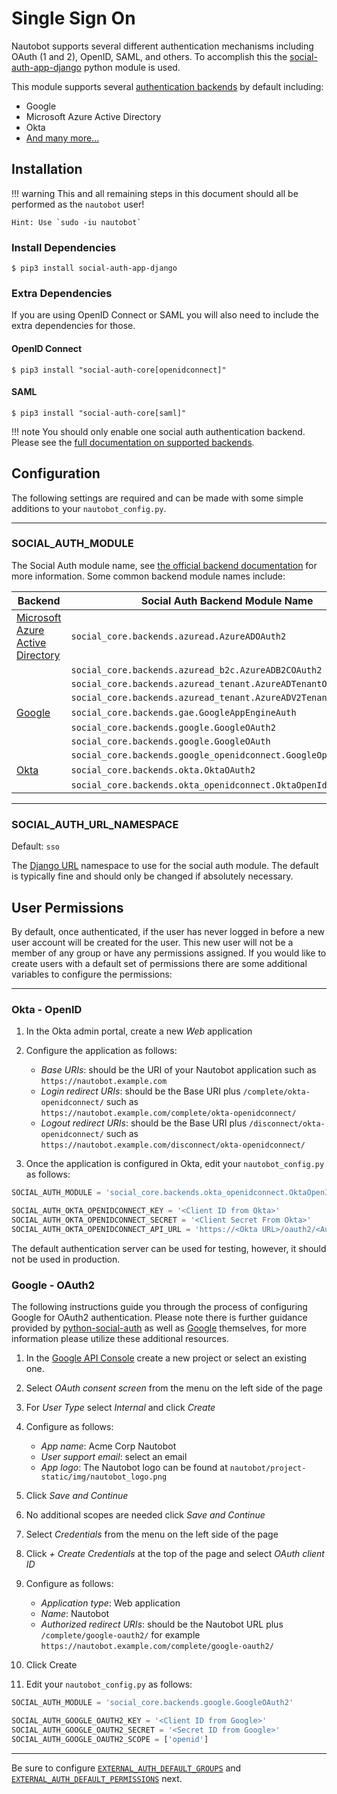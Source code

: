 # Single Sign On

Nautobot supports several different authentication mechanisms including OAuth (1 and 2), OpenID, SAML, and others.
To accomplish this the [social-auth-app-django](https://python-social-auth.readthedocs.io/en/latest/configuration/django.html) python module is used.

This module supports several [authentication backends](https://python-social-auth.readthedocs.io/en/latest/backends/index.html)
by default including:

* Google
* Microsoft Azure Active Directory
* Okta
* [And many more...](https://python-social-auth.readthedocs.io/en/latest/backends/index.html#supported-backends)

## Installation

!!! warning
    This and all remaining steps in this document should all be performed as the `nautobot` user!

    Hint: Use `sudo -iu nautobot`

### Install Dependencies

```shell
$ pip3 install social-auth-app-django
```

### Extra Dependencies

If you are using OpenID Connect or SAML you will also need to include the extra dependencies for those.

#### OpenID Connect

```shell
$ pip3 install "social-auth-core[openidconnect]"
```

#### SAML

```shell
$ pip3 install "social-auth-core[saml]"
```

!!! note
    You should only enable one social auth authentication backend.  Please see the
    [full documentation on supported backends](https://python-social-auth.readthedocs.io/en/latest/backends/index.html#supported-backends).

## Configuration

The following settings are required and can be made with some simple additions to your `nautobot_config.py`.

---

### SOCIAL_AUTH_MODULE

The Social Auth module name, see [the official backend documentation](https://python-social-auth.readthedocs.io/en/latest/backends/index.html#supported-backends) for more information.  Some common backend module names include:

| Backend | Social Auth Backend Module Name |
|---------|---------------------------------|
| [Microsoft Azure Active Directory](https://python-social-auth.readthedocs.io/en/latest/backends/azuread.html) | `social_core.backends.azuread.AzureADOAuth2` |
| | `social_core.backends.azuread_b2c.AzureADB2COAuth2` |
| | `social_core.backends.azuread_tenant.AzureADTenantOAuth2` |
| | `social_core.backends.azuread_tenant.AzureADV2TenantOAuth2` |
| [Google](https://python-social-auth.readthedocs.io/en/latest/backends/google.html) | `social_core.backends.gae.GoogleAppEngineAuth` |
| | `social_core.backends.google.GoogleOAuth2` |
| | `social_core.backends.google.GoogleOAuth` |
| | `social_core.backends.google_openidconnect.GoogleOpenIdConnect` |
| [Okta](https://python-social-auth.readthedocs.io/en/latest/backends/okta.html) | `social_core.backends.okta.OktaOAuth2` |
| | `social_core.backends.okta_openidconnect.OktaOpenIdConnect` |

---

### SOCIAL_AUTH_URL_NAMESPACE

Default: `sso`

The [Django URL](https://docs.djangoproject.com/en/3.1/topics/http/urls/#url-namespaces) namespace to use for the social auth module. The default is typically fine and should only be changed if absolutely necessary.

## User Permissions

By default, once authenticated, if the user has never logged in before a new user account will be created for the user.
This new user will not be a member of any group or have any permissions assigned. If you would like to create users with
a default set of permissions there are some additional variables to configure the permissions:

---


### Okta - OpenID

1. In the Okta admin portal, create a new *Web* application
2. Configure the application as follows:

    * *Base URIs*: should be the URI of your Nautobot application such as `https://nautobot.example.com`
    * *Login redirect URIs*: should be the Base URI plus `/complete/okta-openidconnect/` such as `https://nautobot.example.com/complete/okta-openidconnect/`
    * *Logout redirect URIs*: should be the Base URI plus `/disconnect/okta-openidconnect/` such as `https://nautobot.example.com/disconnect/okta-openidconnect/`

3. Once the application is configured in Okta, edit your `nautobot_config.py` as follows:

```python
SOCIAL_AUTH_MODULE = 'social_core.backends.okta_openidconnect.OktaOpenIdConnect'

SOCIAL_AUTH_OKTA_OPENIDCONNECT_KEY = '<Client ID from Okta>'
SOCIAL_AUTH_OKTA_OPENIDCONNECT_SECRET = '<Client Secret From Okta>'
SOCIAL_AUTH_OKTA_OPENIDCONNECT_API_URL = 'https://<Okta URL>/oauth2/<Authentication Server>'
```

The default authentication server can be used for testing, however, it should not be used in production.

### Google - OAuth2

The following instructions guide you through the process of configuring Google for OAuth2 authentication.
Please note there is further guidance provided by
[python-social-auth](https://python-social-auth.readthedocs.io/en/latest/backends/google.html#google-oauth2)
as well as [Google](https://developers.google.com/identity/protocols/oauth2?csw=1) themselves, for more
information please utilize these additional resources.

1. In the [Google API Console](https://console.developers.google.com/) create a new project or select an existing one.
2. Select *OAuth consent screen* from the menu on the left side of the page
3. For *User Type* select *Internal* and click *Create*
4. Configure as follows:

    * *App name*: Acme Corp Nautobot
    * *User support email*: select an email
    * *App logo*: The Nautobot logo can be found at `nautobot/project-static/img/nautobot_logo.png`

5. Click *Save and Continue*
6. No additional scopes are needed click *Save and Continue*
7. Select *Credentials* from the menu on the left side of the page
8. Click *+ Create Credentials* at the top of the page and select *OAuth client ID*
9. Configure as follows:

    * *Application type*: Web application
    * *Name*: Nautobot
    * *Authorized redirect URIs*: should be the Nautobot URL plus `/complete/google-oauth2/` for example `https://nautobot.example.com/complete/google-oauth2/`

10. Click Create
11. Edit your `nautobot_config.py` as follows:

```python
SOCIAL_AUTH_MODULE = 'social_core.backends.google.GoogleOAuth2'

SOCIAL_AUTH_GOOGLE_OAUTH2_KEY = '<Client ID from Google>'
SOCIAL_AUTH_GOOGLE_OAUTH2_SECRET = '<Secret ID from Google>'
SOCIAL_AUTH_GOOGLE_OAUTH2_SCOPE = ['openid']
```
---

Be sure to configure [`EXTERNAL_AUTH_DEFAULT_GROUPS`](../../configuration/optional-settings.md#external_auth_default_groups) and [`EXTERNAL_AUTH_DEFAULT_PERMISSIONS`](../../configuration/optional-settings.md#external_auth_default_permissions) next.
